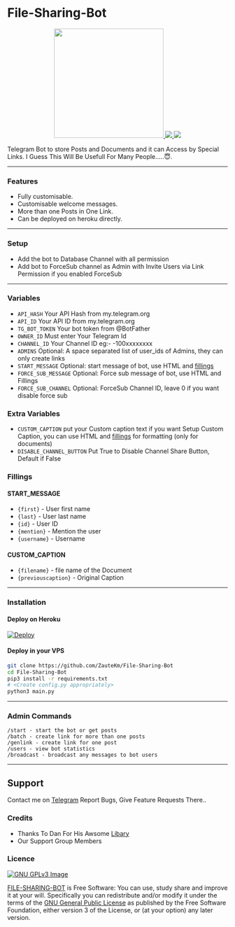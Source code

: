 # File-Sharing-Bot

<p align="center">
  <a href="https://www.python.org">
    <img src="http://ForTheBadge.com/images/badges/made-with-python.svg" width ="250">
  </a>
  <a href="https://github.com/ZauteKm/File-Sharing-Bot/stargazers">
    <img src="https://img.shields.io/github/stars/ZauteKm/File-Sharing-Bot?style=social">
  </a>
  <a href="https://github.com/ZauteKm/File-Sharing-Bot/fork">
    <img src="https://img.shields.io/github/forks/ZauteKm/File-Sharing-Bot?label=Fork&style=social">
  </a>  
</p>


Telegram Bot to store Posts and Documents and it can Access by Special Links.
I Guess This Will Be Usefull For Many People.....😇. 

---

### Features
- Fully customisable.
- Customisable welcome messages.
- More than one Posts in One Link.
- Can be deployed on heroku directly.

---
### Setup

- Add the bot to Database Channel with all permission
- Add bot to ForceSub channel as Admin with Invite Users via Link Permission if you enabled ForceSub 

---

### Variables

* `API_HASH` Your API Hash from my.telegram.org
* `API_ID` Your API ID from my.telegram.org
* `TG_BOT_TOKEN` Your bot token from @BotFather
* `OWNER_ID` Must enter Your Telegram Id
* `CHANNEL_ID` Your Channel ID eg:- -100xxxxxxxx
* `ADMINS` Optional: A space separated list of user_ids of Admins, they can only create links
* `START_MESSAGE` Optional: start message of bot, use HTML and <a href='https://github.com/ZauteKm/File-Sharing-Bot#start_message'>fillings</a>
* `FORCE_SUB_MESSAGE` Optional: Force sub message of bot, use HTML and Fillings
* `FORCE_SUB_CHANNEL` Optional: ForceSub Channel ID, leave 0 if you want disable force sub

### Extra Variables

* `CUSTOM_CAPTION` put your Custom caption text if you want Setup Custom Caption, you can use HTML and <a href='https://github.com/ZauteKm/File-Sharing-Bot#custom_caption'>fillings</a> for formatting (only for documents)
* `DISABLE_CHANNEL_BUTTON` Put True to Disable Channel Share Button, Default if False

### Fillings
#### START_MESSAGE

* `{first}` - User first name
* `{last}` - User last name
* `{id}` - User ID
* `{mention}` - Mention the user
* `{username}` - Username

#### CUSTOM_CAPTION

* `{filename}` - file name of the Document
* `{previouscaption}` - Original Caption

---

### Installation
#### Deploy on Heroku
[![Deploy](https://www.herokucdn.com/deploy/button.svg)](https://heroku.com/deploy?template=https://github.com/ZauteKm/File-Sharing-Bot)

#### Deploy in your VPS
````bash
git clone https://github.com/ZauteKm/File-Sharing-Bot
cd File-Sharing-Bot
pip3 install -r requirements.txt
# <Create config.py appropriately>
python3 main.py
````
---

### Admin Commands

```
/start - start the bot or get posts
/batch - create link for more than one posts
/genlink - create link for one post
/users - view bot statistics
/broadcast - broadcast any messages to bot users
```
---

## Support   
Contact me on [Telegram](https://www.telegram.dog/zautebot)
   Report Bugs, Give Feature Requests There..   

### Credits

- Thanks To Dan For His Awsome [Libary](https://github.com/pyrogram/pyrogram)
- Our Support Group Members

### Licence
[![GNU GPLv3 Image](https://www.gnu.org/graphics/gplv3-127x51.png)](http://www.gnu.org/licenses/gpl-3.0.en.html)  

[FILE-SHARING-BOT](https://github.com/ZauteKm/File-Sharing-Bot/) is Free Software: You can use, study share and improve it at your
will. Specifically you can redistribute and/or modify it under the terms of the
[GNU General Public License](https://www.gnu.org/licenses/gpl.html) as
published by the Free Software Foundation, either version 3 of the License, or
(at your option) any later version. 
